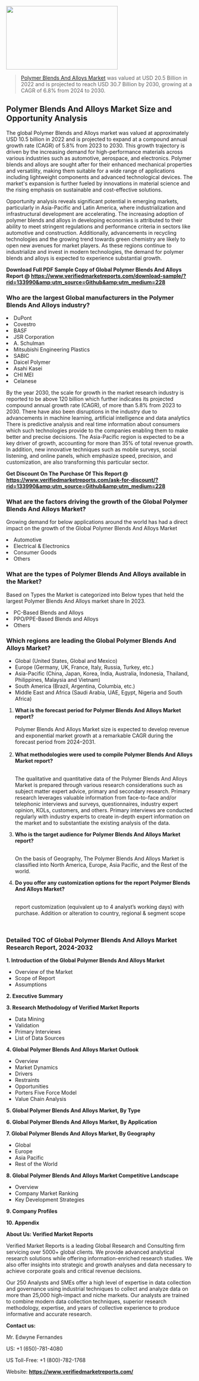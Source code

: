 <img src="https://ffe5etoiles.com/wp-content/uploads/2024/12/MST1-300x171.png" alt="" width="300" height="171" class="alignnone size-medium wp-image-20088" /><blockquote><p><p><a href="https://www.verifiedmarketreports.com/download-sample/?rid=133990&utm_source=Github&utm_medium=228" target="_blank">Polymer Blends And Alloys Market</a> was valued at USD 20.5 Billion in 2022 and is projected to reach USD 30.7 Billion by 2030, growing at a CAGR of 6.8% from 2024 to 2030.</p></blockquote><p><h2>Polymer Blends And Alloys Market Size and Opportunity Analysis</h2><p>The global Polymer Blends and Alloys market was valued at approximately USD 10.5 billion in 2022 and is projected to expand at a compound annual growth rate (CAGR) of 5.8% from 2023 to 2030. This growth trajectory is driven by the increasing demand for high-performance materials across various industries such as automotive, aerospace, and electronics. Polymer blends and alloys are sought after for their enhanced mechanical properties and versatility, making them suitable for a wide range of applications including lightweight components and advanced technological devices. The market's expansion is further fueled by innovations in material science and the rising emphasis on sustainable and cost-effective solutions.</p><p>Opportunity analysis reveals significant potential in emerging markets, particularly in Asia-Pacific and Latin America, where industrialization and infrastructural development are accelerating. The increasing adoption of polymer blends and alloys in developing economies is attributed to their ability to meet stringent regulations and performance criteria in sectors like automotive and construction. Additionally, advancements in recycling technologies and the growing trend towards green chemistry are likely to open new avenues for market players. As these regions continue to industrialize and invest in modern technologies, the demand for polymer blends and alloys is expected to experience substantial growth.</p></p><p class=""><strong>Download Full PDF Sample Copy of Global Polymer Blends And Alloys Report @ <a href="https://www.verifiedmarketreports.com/download-sample/?rid=133990&amp;utm_source=Github&amp;utm_medium=228" target="_blank">https://www.verifiedmarketreports.com/download-sample/?rid=133990&amp;utm_source=Github&amp;utm_medium=228</a></strong></p><h3 id="" class="">Who are the largest Global manufacturers in the Polymer Blends And Alloys industry?</h3><p><li>DuPont</li><li> Covestro</li><li> BASF</li><li> JSR Corporation</li><li> A. Schulman</li><li> Mitsubishi Engineering Plastics</li><li> SABIC</li><li> Daicel Polymer</li><li> Asahi Kasei</li><li> CHI MEI</li><li> Celanese</li></p><div class=""><div class="" dir="" data-message-author-role="" data-message-id="" data-message-model-slug=""><div class=""><div class=""><div class=""><div class="" dir="" data-message-author-role="" data-message-id="" data-message-model-slug=""><div class=""><div class=""><p>By the year 2030, the scale for growth in the market research industry is reported to be above 120 billion which further indicates its projected compound annual growth rate (CAGR), of more than 5.8% from 2023 to 2030. There have also been disruptions in the industry due to advancements in machine learning, artificial intelligence and data analytics There is predictive analysis and real time information about consumers which such technologies provide to the companies enabling them to make better and precise decisions. The Asia-Pacific region is expected to be a key driver of growth, accounting for more than 35% of total revenue growth. In addition, new innovative techniques such as mobile surveys, social listening, and online panels, which emphasize speed, precision, and customization, are also transforming this particular sector.</p><p><strong>Get Discount On The Purchase Of This Report @&nbsp; <a href="https://www.verifiedmarketreports.com/ask-for-discount/?rid=133990&amp;utm_source=Github&amp;utm_medium=228" target="_blank">https://www.verifiedmarketreports.com/ask-for-discount/?rid=133990&amp;utm_source=Github&amp;utm_medium=228</a></strong></p></div></div></div></div></div></div></div></div><h3 id="" class="">What are the factors driving the growth of the Global Polymer Blends And Alloys Market?</h3><p id="" class="">Growing demand for below applications around the world has had a direct impact on the growth of the Global Polymer Blends And Alloys Market</p><p id="" class=""><li>Automotive</li><li> Electrical & Electronics</li><li> Consumer Goods</li><li> Others</li></p><h3 id="" class="">What are the types of Polymer Blends And Alloys available in the Market?</h3><p id="" class="">Based on Types the Market is categorized into Below types that held the largest Polymer Blends And Alloys market share In 2023.</p><p id="" class=""><li>PC-Based Blends and Alloys</li><li> PPO/PPE-Based Blends and Alloys</li><li> Others</li></p><h3 id="" class="">Which regions are leading the Global Polymer Blends And Alloys Market?</h3><ul><li>Global (United States, Global and Mexico)</li><li>Europe (Germany, UK, France, Italy, Russia, Turkey, etc.)</li><li>Asia-Pacific (China, Japan, Korea, India, Australia, Indonesia, Thailand, Philippines, Malaysia and Vietnam)</li><li>South America (Brazil, Argentina, Columbia, etc.)</li><li>Middle East and Africa (Saudi Arabia, UAE, Egypt, Nigeria and South Africa)</li></ul><p><ol><li><strong>What is the forecast period for Polymer Blends And Alloys Market report?<br /></strong><br /><span data-sheets-root="1" data-sheets-value="{&quot;1&quot;:2,&quot;2&quot;:&quot;XXXX size is expected to develop revenue and exponential market growth at a remarkable CAGR during the forecast period from 2024&ndash;2030.&quot;}" data-sheets-userformat="{&quot;2&quot;:12674,&quot;4&quot;:{&quot;1&quot;:2,&quot;2&quot;:16776960},&quot;10&quot;:2,&quot;11&quot;:0,&quot;15&quot;:&quot;Arial&quot;,&quot;16&quot;:12}">Polymer Blends And Alloys Market size is expected to develop revenue and exponential market growth at a remarkable CAGR during the forecast period from 2024&ndash;2031.</span><br /><br /></li><li><strong>What methodologies were used to compile Polymer Blends And Alloys Market report?<br /><br /></strong><p>The qualitative and quantitative data of the&nbsp;Polymer Blends And Alloys Market is prepared through various research considerations such as subject matter expert advice, primary and secondary research. Primary research leverages valuable information from face-to-face and/or telephonic interviews and surveys, questionnaires, industry expert opinion, KOLs, customers, and others. Primary interviews are conducted regularly with industry experts to create in-depth expert information on the market and to substantiate the existing analysis of the data.&nbsp;</p></li><li><strong>Who is the target audience for Polymer Blends And Alloys Market report?<br /><br /></strong><p>On the basis of Geography, The&nbsp;Polymer Blends And Alloys Market is classified into North America, Europe, Asia Pacific, and the Rest of the world.</p></li><li><strong>Do you offer any customization options for the report Polymer Blends And Alloys Market?<br /><br /></strong><p>report customization (equivalent up to 4 analyst&rsquo;s working days) with purchase. Addition or alteration to country, regional &amp; segment scope</p><p>&nbsp;</p></li></ol></p><h3 id="" class="">Detailed TOC of Global Polymer Blends And Alloys Market Research Report, 2024-2032</h3><p id="" class=""><strong>1. Introduction of the Global Polymer Blends And Alloys Market</strong></p><ul><li>Overview of the Market</li><li>Scope of Report</li><li>Assumptions</li></ul><p id="" class=""><strong>2. Executive Summary</strong></p><p id="" class=""><strong>3. Research Methodology of&nbsp;Verified Market Reports</strong></p><ul><li>Data Mining</li><li>Validation</li><li>Primary Interviews</li><li>List of Data Sources</li></ul><p id="" class=""><strong>4. Global Polymer Blends And Alloys Market Outlook</strong></p><ul><li>Overview</li><li>Market Dynamics</li><li>Drivers</li><li>Restraints</li><li>Opportunities</li><li>Porters Five Force Model</li><li>Value Chain Analysis</li></ul><p id="" class=""><strong>5. Global Polymer Blends And Alloys Market, By&nbsp;Type</strong></p><p id="" class=""><strong>6. Global Polymer Blends And Alloys Market, By Application</strong></p><p id="" class=""><strong>7. Global Polymer Blends And Alloys Market, By Geography</strong></p><ul><li>Global</li><li>Europe</li><li>Asia Pacific</li><li>Rest of the World</li></ul><p id="" class=""><strong>8. Global Polymer Blends And Alloys Market Competitive Landscape</strong></p><ul><li>Overview</li><li>Company Market Ranking</li><li>Key Development Strategies</li></ul><p id="" class=""><strong>9. Company Profiles</strong></p><p id="" class=""><strong>10. Appendix</strong></p><p id="" class=""><strong>About Us: Verified Market Reports</strong></p><p id="" class="">Verified Market Reports is a leading Global Research and Consulting firm servicing over 5000+ global clients. We provide advanced analytical research solutions while offering information-enriched research studies. We also offer insights into strategic and growth analyses and data necessary to achieve corporate goals and critical revenue decisions.</p><p id="" class="">Our 250 Analysts and SMEs offer a high level of expertise in data collection and governance using industrial techniques to collect and analyze data on more than 25,000 high-impact and niche markets. Our analysts are trained to combine modern data collection techniques, superior research methodology, expertise, and years of collective experience to produce informative and accurate research.</p><p id="" class=""><strong>Contact us:</strong></p><p id="" class="">Mr. Edwyne Fernandes</p><p id="" class="">US: +1 (650)-781-4080</p><p id="" class="">US Toll-Free: +1 (800)-782-1768</p><p id="" class="">Website: <a target="" data-test-app-aware-link=""><strong>https://www.verifiedmarketreports.com/</strong></a></p>
